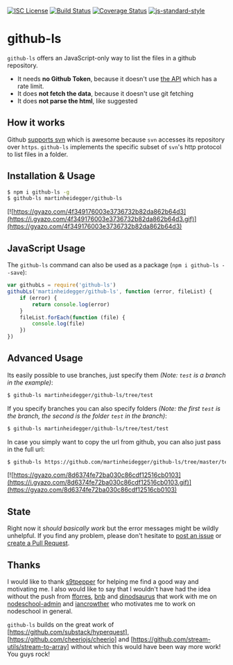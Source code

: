 [![ISC License](https://img.shields.io/badge/license-ISC-red.svg?style=flat)](https://tldrlegal.com/license/-isc-license)
[![Build Status](https://travis-ci.org/martinheidegger/github-ls.svg?branch=master)](https://travis-ci.org/martinheidegger/github-ls)
[![Coverage Status](https://coveralls.io/repos/github/martinheidegger/github-ls/badge.svg?branch=master)](https://coveralls.io/github/martinheidegger/github-ls?branch=master)
[![js-standard-style](https://img.shields.io/badge/code%20style-standard-brightgreen.svg)](http://standardjs.com/)

# github-ls
`github-ls` offers an JavaScript-only way to list the files in a github repository.

 - It needs **no Github Token**, because it doesn't use [the API](https://developer.github.com/v3/git/trees/) which has a rate limit.
 - It does **not fetch the data**, because it doesn't use git fetching
 - It does **not parse the html**, like suggested 

## How it works
Github [supports svn](https://help.github.com/articles/support-for-subversion-clients/) which is awesome because `svn` accesses its repository over `https`. `github-ls` implements the specific subset of `svn`'s http protocol to list files in a folder.

## Installation & Usage
```bash
$ npm i github-ls -g
$ github-ls martinheidegger/github-ls
```

[![https://gyazo.com/4f349176003e3736732b82da862b64d3](https://i.gyazo.com/4f349176003e3736732b82da862b64d3.gif)](https://gyazo.com/4f349176003e3736732b82da862b64d3)

## JavaScript Usage
The `github-ls` command can also be used as a package (`npm i github-ls --save`):

```JavaScript
var githubLs = require('github-ls')
githubLs('martinheidegger/github-ls', function (error, fileList) {
    if (error) {
        return console.log(error)
    }
    fileList.forEach(function (file) {
        console.log(file)
    })
})
```

## Advanced Usage
Its easily possible to use branches, just specify them _(Note: `test` is a branch in the example)_:

```bash
$ github-ls martinheidegger/github-ls/tree/test
```

If you specify branches you can also specify folders _(Note: the first `test` is the branch, the second is the folder `test` in the branch)_:

```bash
$ github-ls martinheidegger/github-ls/tree/test/test
```

In case you simply want to copy the url from github, you can also just pass in the full url:

```bash
$ github-ls https://github.com/martinheidegger/github-ls/tree/master/test
```

[![https://gyazo.com/8d6374fe72ba030c86cdf12516cb0103](https://i.gyazo.com/8d6374fe72ba030c86cdf12516cb0103.gif)](https://gyazo.com/8d6374fe72ba030c86cdf12516cb0103)

## State
Right now it _should basically work_ but the error messages might be wildly unhelpful. If you find any problem, please don't hesitate to [post an issue](https://github.com/martinheidegger/github-ls/issues/new) or [create a Pull Request](https://help.github.com/articles/creating-a-pull-request/).

## Thanks
I would like to thank [s9tpepper](https://github.com/s9tpepper) for helping me find a good way and motivating me. I also would like to say that I wouldn't have had the idea without the push from [fforres](https://github.com/fforres), [bnb](https://github.com/bnb) and [dinodsaurus](https://github.com/dinodsaurus) that work with me on [nodeschool-admin](https://github.com/nodeschool/admin) and [iancrowther](https://github.com/iancrowther) who motivates me to work on nodeschool in general.

`github-ls` builds on the great work of [https://github.com/substack/hyperquest], [https://github.com/cheeriojs/cheerio] and [https://github.com/stream-utils/stream-to-array] without which this would have been way more work! You guys rock!



